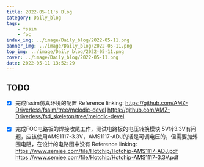 ```yaml
---
title: 2022-05-11's Blog
category: Daily_blog
tags: 
    - fssim
    - foc
index_img: ../image/Daily_blog/2022-05-11.png
banner_img: ../image/Daily_blog/2022-05-11.png
top_img: ../image/Daily_blog/2022-05-11.png
cover: ../image/Daily_blog/2022-05-11.png
date: 2022-05-11 13:52:29
---
```


## TODO
- [x] 完成fssim仿真环境的配置
Reference linking:
https://github.com/AMZ-Driverless/fssim/tree/melodic-devel
https://github.com/AMZ-Driverless/fsd_skeleton/tree/melodic-devel 

- [x] 完成FOC电路板的焊接收尾工作，测试电路板的电压转换模块
5V转3.3V有问题，应该使用AMS1117-3.3V，AMS1117-ADJ的话是可调电压的，但需要加外围电阻，在设计的电路图中没有
Reference linking:
https://www.semiee.com/file/Hotchip/Hotchip-AMS1117-ADJ.pdf
https://www.semiee.com/file/Hotchip/Hotchip-AMS1117-3.3V.pdf





